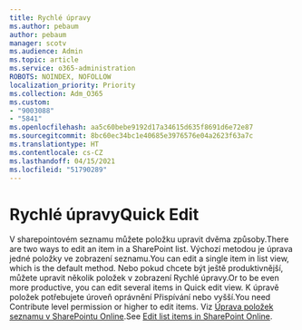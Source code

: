 ```yaml
---
title: Rychlé úpravy
ms.author: pebaum
author: pebaum
manager: scotv
ms.audience: Admin
ms.topic: article
ms.service: o365-administration
ROBOTS: NOINDEX, NOFOLLOW
localization_priority: Priority
ms.collection: Adm_O365
ms.custom:
- "9003088"
- "5841"
ms.openlocfilehash: aa5c60bebe9192d17a34615d635f8691d6e72e87
ms.sourcegitcommit: 8bc60ec34bc1e40685e3976576e04a2623f63a7c
ms.translationtype: HT
ms.contentlocale: cs-CZ
ms.lasthandoff: 04/15/2021
ms.locfileid: "51790289"
---
```

# <a name="quick-edit"></a><span data-ttu-id="5bdb1-102">Rychlé úpravy</span><span class="sxs-lookup"><span data-stu-id="5bdb1-102">Quick Edit</span></span>

<span data-ttu-id="5bdb1-103">V sharepointovém seznamu můžete položku upravit dvěma způsoby.</span><span class="sxs-lookup"><span data-stu-id="5bdb1-103">There are two ways to edit an item in a SharePoint list.</span></span> <span data-ttu-id="5bdb1-104">Výchozí metodou je úprava jedné položky ve zobrazení seznamu.</span><span class="sxs-lookup"><span data-stu-id="5bdb1-104">You can edit a single item in list view, which is the default method.</span></span> <span data-ttu-id="5bdb1-105">Nebo pokud chcete být ještě produktivnější, můžete upravit několik položek v zobrazení Rychlé úpravy.</span><span class="sxs-lookup"><span data-stu-id="5bdb1-105">Or to be even more productive, you can edit several items in Quick edit view.</span></span> <span data-ttu-id="5bdb1-106">K úpravě položek potřebujete úroveň oprávnění Přispívání nebo vyšší.</span><span class="sxs-lookup"><span data-stu-id="5bdb1-106">You need Contribute level permission or higher to edit items.</span></span> <span data-ttu-id="5bdb1-107">Viz [Úprava položek seznamu v SharePointu Online](https://support.microsoft.com/office/dac1a1c3-a80b-4082-ba57-715cf613d0f7).</span><span class="sxs-lookup"><span data-stu-id="5bdb1-107">See [Edit list items in SharePoint Online](https://support.microsoft.com/office/dac1a1c3-a80b-4082-ba57-715cf613d0f7).</span></span>
